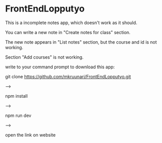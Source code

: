 # FrontEndLopputyo
This is a incomplete notes app, which doesn't work as it should.

You can write a new note in "Create notes for class" section.

The new note appears in "List notes" section, but the course and id is not working.

Section "Add courses" is not working.


write to your command prompt to download this app:


git clone https://github.com/mkruunari/FrontEndLopputyo.git

-->

npm install

-->

npm run dev

-->

open the link on website
